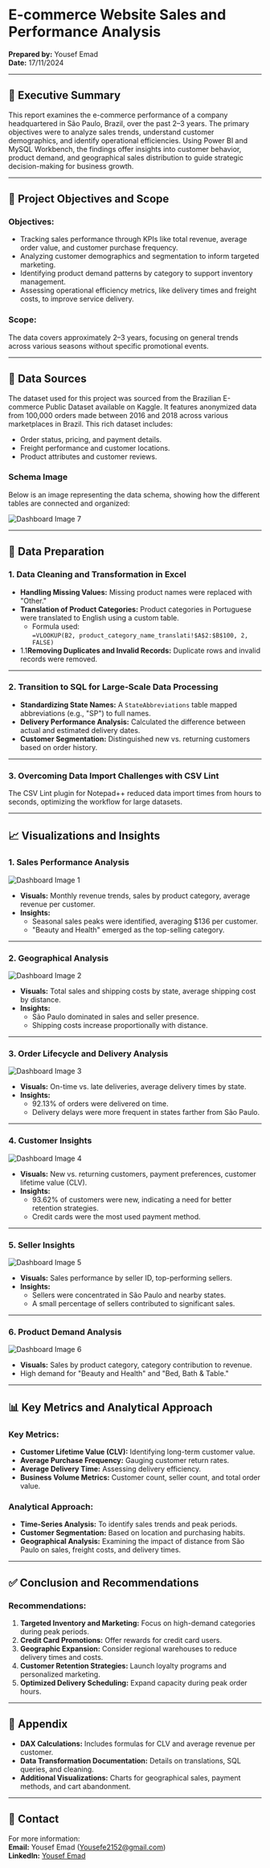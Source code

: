 # E-commerce Website Sales and Performance Analysis

**Prepared by:** Yousef Emad  
**Date:** 17/11/2024  

---

## 📝 Executive Summary

This report examines the e-commerce performance of a company headquartered in São Paulo, Brazil, over the past 2–3 years. The primary objectives were to analyze sales trends, understand customer demographics, and identify operational efficiencies. Using Power BI and MySQL Workbench, the findings offer insights into customer behavior, product demand, and geographical sales distribution to guide strategic decision-making for business growth.

---

## 🎯 Project Objectives and Scope

### Objectives:
- Tracking sales performance through KPIs like total revenue, average order value, and customer purchase frequency.
- Analyzing customer demographics and segmentation to inform targeted marketing.
- Identifying product demand patterns by category to support inventory management.
- Assessing operational efficiency metrics, like delivery times and freight costs, to improve service delivery.

### Scope:
The data covers approximately 2–3 years, focusing on general trends across various seasons without specific promotional events.

---

## 📂 Data Sources

The dataset used for this project was sourced from the Brazilian E-commerce Public Dataset available on Kaggle. It features anonymized data from 100,000 orders made between 2016 and 2018 across various marketplaces in Brazil. This rich dataset includes:
- Order status, pricing, and payment details.
- Freight performance and customer locations.
- Product attributes and customer reviews.
### Schema Image

Below is an image representing the data schema, showing how the different tables are connected and organized:

![Dashboard Image 7](Dashboard/7.jpg)

---

## 📂 Data Preparation

### 1. **Data Cleaning and Transformation in Excel**
- **Handling Missing Values:** Missing product names were replaced with "Other."
- **Translation of Product Categories:** Product categories in Portuguese were translated to English using a custom table.
  - Formula used:  
    `=VLOOKUP(B2, product_category_name_translati!$A$2:$B$100, 2, FALSE)`
- 1.1**Removing Duplicates and Invalid Records:** Duplicate rows and invalid records were removed.

---
### 2. **Transition to SQL for Large-Scale Data Processing**
- **Standardizing State Names:** A `StateAbbreviations` table mapped abbreviations (e.g., "SP") to full names.
- **Delivery Performance Analysis:** Calculated the difference between actual and estimated delivery dates.
- **Customer Segmentation:** Distinguished new vs. returning customers based on order history.

---
### 3. **Overcoming Data Import Challenges with CSV Lint**
The CSV Lint plugin for Notepad++ reduced data import times from hours to seconds, optimizing the workflow for large datasets.

---

## 📈 Visualizations and Insights

### 1. **Sales Performance Analysis**
![Dashboard Image 1](Dashboard/1.jpg)
- **Visuals:** Monthly revenue trends, sales by product category, average revenue per customer.
- **Insights:**
  - Seasonal sales peaks were identified, averaging $136 per customer.
  - "Beauty and Health" emerged as the top-selling category.
---
### 2. **Geographical Analysis**
![Dashboard Image 2](Dashboard/2.jpg)
- **Visuals:** Total sales and shipping costs by state, average shipping cost by distance.
- **Insights:**
  - São Paulo dominated in sales and seller presence.
  - Shipping costs increase proportionally with distance.
---
### 3. **Order Lifecycle and Delivery Analysis**
![Dashboard Image 3](Dashboard/3.jpg)
- **Visuals:** On-time vs. late deliveries, average delivery times by state.
- **Insights:**
  - 92.13% of orders were delivered on time.
  - Delivery delays were more frequent in states farther from São Paulo.
---
### 4. **Customer Insights**
![Dashboard Image 4](Dashboard/4.jpg)
- **Visuals:** New vs. returning customers, payment preferences, customer lifetime value (CLV).
- **Insights:**
  - 93.62% of customers were new, indicating a need for better retention strategies.
  - Credit cards were the most used payment method.
---
### 5. **Seller Insights**
![Dashboard Image 5](Dashboard/5.jpg)
- **Visuals:** Sales performance by seller ID, top-performing sellers.
- **Insights:**
  - Sellers were concentrated in São Paulo and nearby states.
  - A small percentage of sellers contributed to significant sales.
---
### 6. **Product Demand Analysis**
![Dashboard Image 6](Dashboard/6.jpg)
- **Visuals:** Sales by product category, category contribution to revenue.
-  High demand for "Beauty and Health" and "Bed, Bath & Table."

---

## 📊 Key Metrics and Analytical Approach

### Key Metrics:
- **Customer Lifetime Value (CLV):** Identifying long-term customer value.
- **Average Purchase Frequency:** Gauging customer return rates.
- **Average Delivery Time:** Assessing delivery efficiency.
- **Business Volume Metrics:** Customer count, seller count, and total order value.

### Analytical Approach:
- **Time-Series Analysis:** To identify sales trends and peak periods.
- **Customer Segmentation:** Based on location and purchasing habits.
- **Geographical Analysis:** Examining the impact of distance from São Paulo on sales, freight costs, and delivery times.

---

## ✅ Conclusion and Recommendations

### Recommendations:
1. **Targeted Inventory and Marketing:** Focus on high-demand categories during peak periods.
2. **Credit Card Promotions:** Offer rewards for credit card users.
3. **Geographic Expansion:** Consider regional warehouses to reduce delivery times and costs.
4. **Customer Retention Strategies:** Launch loyalty programs and personalized marketing.
5. **Optimized Delivery Scheduling:** Expand capacity during peak order hours.

---

## 📂 Appendix

- **DAX Calculations:** Includes formulas for CLV and average revenue per customer.
- **Data Transformation Documentation:** Details on translations, SQL queries, and cleaning.
- **Additional Visualizations:** Charts for geographical sales, payment methods, and cart abandonment.

---

## 📧 Contact

For more information:  
**Email:** Yousef Emad ([Yousefe2152@gmail.com](mailto:Yousefe2152@gmail.com))  
**LinkedIn:** [Yousef Emad](https://www.linkedin.com/in/yousef-emad-abdelrhman-elkhoudairy)
